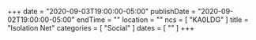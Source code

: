+++
date = "2020-09-03T19:00:00-05:00"
publishDate = "2020-09-02T19:00:00-05:00"
endTime = ""
location = ""
ncs = [ "KA0LDG" ]
title = "Isolation Net"
categories = [ "Social" ]
dates = [ "" ]
+++
